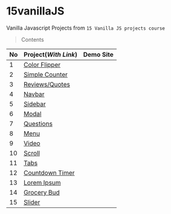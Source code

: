# 15vanillaJS
Vanilla Javascript Projects from `15 Vanilla JS projects course`

>Contents

| No | Project(*With Link*) |Demo Site|
-----|------------|------|
1|[Color Flipper](https://github.com/DummyKen/color-flipper)
2|[Simple Counter](https://github.com/DummyKen/simple-counter)
3|[Reviews/Quotes](https://github.com/DummyKen/reviews-quotes)
4|[Navbar](https://github.com/DummyKen/navbar)
5|[Sidebar](https://github.com/DummyKen/sidebar)
6|[Modal](https://github.com/DummyKen/modal)
7|[Questions](https://github.com/DummyKen/questions)
8|[Menu](https://github.com/DummyKen/menu)
9|[Video](https://github.com/DummyKen/video)
10|[Scroll](https://github.com/DummyKen/scroll)
11|[Tabs](https://github.com/DummyKen/tabs)
12|[Countdown Timer](https://github.com/DummyKen/counter-timer)
13|[Lorem Ipsum](https://github.com/DummyKen/lorem-ipsum)
14|[Grocery Bud](https://github.com/DummyKen/grocery-bud)
15|[Slider](https://github.com/DummyKen/slider)

